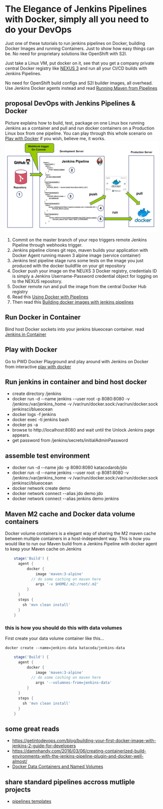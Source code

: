 # The Elegance of Jenkins Pipelines with Docker, simply all you need to do your DevOps

Just one of these tutorials to run jenkins pipelines on Docker, building Docker Images and running Containers. Just to show how easy things can be. No need for proprietary solutions like OpenShift with S2I.

Just take a Linux VM, put docker on it, see that you get a company private central Docker registry like [NEXUS 3](http://books.sonatype.com/nexus-book/3.0/reference/docker.html) and run all your CI/CD builds with Jenkins Pipelines.

No need for OpenShift build configs and S2I builder images, all overhead. Use Jenkins Docker agents instead and read [Running Maven from Pipelines](https://jenkins.io/doc/book/pipeline/docker/)

## proposal DevOps with Jenkins Pipelines & Docker
Picture explains how to build, test, package on one Linux box running Jenkins as a container and pull and run docker containers on a Production Linux box from one pipeline. You can play through this whole scenario on [Play with Docker](https://labs.play-with-docker.com/) if you wish, believe me, it works.
![DevOps with Jenkins and Docker](jenkins.jpg)
1. Commit on the master branch of your repo triggers remote Jenkins Pipeline through webhooks trigger.
2. Jenkins pipeline clones git repo, maven builds your application with Docker Agent running maven 3 alpine image (service container)
3. Jenkins test pipeline stage runs some tests on the image you just produced with the docker buildfile on your git repository
4. Docker push your image on the NEUXS 3 Docker registry, credentials ID is simply a Jenkins Username-Password credential object for logging on to the NEXUS repository.
5. Docker remote run and pull the image from the central Docker Hub registry
6. Read this [Using Docker with Pipelines](https://jenkins.io/doc/book/pipeline/docker/)
7. Then read this [Building docker images with jenkins pipelines](https://getintodevops.com/blog/building-your-first-docker-image-with-jenkins-2-guide-for-developers)

## Run Docker in Container

Bind host Docker sockets into your jenkins blueocean container.
read [Jenkins in Container](https://jenkins.io/doc/tutorials/create-a-pipeline-in-blue-ocean/)

## Play with Docker
Go to PWD Docker Playground and play around with Jenkins on Docker from interactive [play with docker](https://labs.play-with-docker.com/)

## Run jenkins in container and bind host docker

* create directory /jenkins
* docker run -d --name jenkins --user root -p 8080:8080 -v /jenkins:/var/jenkins_home -v /var/run/docker.sock:/var/run/docker.sock jenkinsci/blueocean
* docker logs -f jenkins
* docker exec -ti jenkins bash
* docker ps -a
* browse to http://localhost:8080 and wait until the Unlock Jenkins page appears.
* get password from /jenkins/secrets/initialAdminPassword


## assemble test environment
* docker run -d --name jdo -p 8080:8080 katacodarob/jdo
* docker run -d --name jenkins --user root -p 8081:8080 -v /jenkins:/var/jenkins_home -v /var/run/docker.sock:/var/run/docker.sock jenkinsci/blueocean
* docker network create demo
* docker network connect --alias jdo demo jdo
* docker network connect --alias jenkins demo jenkins
## Maven M2 cache and Docker data volume containers
Docker volume containers is a elegant way of sharing the M2 maven cache between multiple containers in a host-independent way. 
This is how you would like to run our Maven build from a Jenkins Pipeline with docker agent to keep your Maven cache on Jenkins
```groovy
    stage('Build') {
      agent {
          docker {
              image 'maven:3-alpine'
            // do some caching on maven here
              args '-v $HOME/.m2:/root/.m2'
          }
      }
      steps {
        sh 'mvn clean install'
      }
    }
```
### this is how you should do this with data volumes
First create your data volume container like this...
```
docker create --name=jenkins-data katacoda/jenkins-data
```
```groovy
    stage('Build') {
      agent {
          docker {
              image 'maven:3-alpine'
            // do some caching on maven here
              args '--volumnes-from=jenkins-data'
          }
      }
      steps {
        sh 'mvn clean install'
      }
    }
```
## some great reads
* https://getintodevops.com/blog/building-your-first-docker-image-with-jenkins-2-guide-for-developers
* https://damnhandy.com/2016/03/06/creating-containerized-build-environments-with-the-jenkins-pipeline-plugin-and-docker-well-almost/
* [Docker Data Containers and Named Volumes](https://boxboat.com/2016/06/18/docker-data-containers-and-named-volumes/)
## share standard pipelines accross mutliple projects
* [pipelines templates](https://jenkins.io/blog/2017/10/02/pipeline-templates-with-shared-libraries/)

